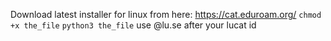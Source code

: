 Download latest installer for linux from here:
https://cat.eduroam.org/
`chmod +x the_file`
`python3 the_file`
use @lu.se after your lucat id 

